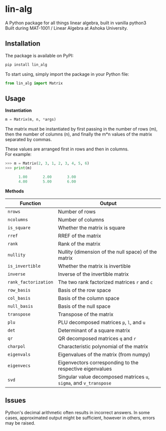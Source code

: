 # lin-alg

A Python package for all things linear algebra, built in vanilla python3  
Built during MAT-1001 / Linear Algebra at Ashoka University.

## Installation

The package is available on PyPI:

```ps
pip install lin_alg
```

To start using, simply import the package in your Python file:

```py
from lin_alg import Matrix
```

## Usage

**Instantiation**  

```py
m = Matrix(m, n, *args)
```

The matrix must be instantiated by first passing in the number of rows (m), then the number of columns (n), and finally the m*n values of the matrix separated by commas.  

These values are arranged first in rows and then in columns.  
For example:

```py
>>> m = Matrix(2, 3, 1, 2, 3, 4, 5, 6)
>>> print(m)

      1.00       2.00       3.00
      4.00       5.00       6.00

```

**Methods**  

| Function | Output |
| --- | --- |
| `nrows` | Number of rows |
| `ncolumns` | Number of columns |
| `is_square` | Whether the matrix is square |
| `rref` | RREF of the matrix |
| `rank` | Rank of the matrix |
| `nullity` | Nullity (dimension of the null space) of the matrix |
| `is_invertible` | Whether the matrix is invertible |
| `inverse` | Inverse of the invertible matrix |
| `rank_factorization` | The two rank factorized matrices `r` and `c` |
| `row_basis` | Basis of the row space |
| `col_basis` | Basis of the column space |
| `null_basis` | Basis of the null space |
| `transpose` | Transpose of the matrix |
| `plu` | PLU decomposed matrices `p`, `l`, and `u` |
| `det` | Determinant of a square matrix |
| `qr` | QR decomposed matrices `q` and `r` |
| `charpol` | Characteristic polynomial of the matrix |
| `eigenvals` | Eigenvalues of the matrix (from numpy) |
| `eigenvecs` | Eigenvectors corresponding to the respective eigenvalues |
| `svd` | Singular value decomposed matrices `u`, `sigma`, and `v_transpose` |

## Issues

Python's decimal arithmetic often results in incorrect answers. In some cases, approximated output might be sufficient, however in others, errors may be raised.
